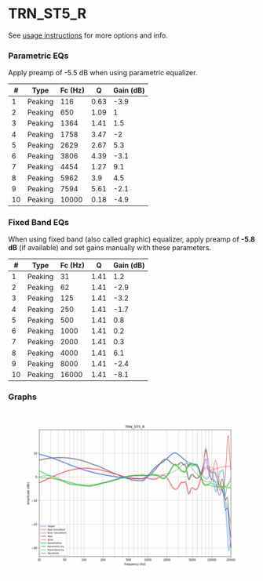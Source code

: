 # TRN_ST5_R
See [usage instructions](https://github.com/jaakkopasanen/AutoEq#usage) for more options and info.

### Parametric EQs
Apply preamp of -5.5 dB when using parametric equalizer.

|   # | Type    |   Fc (Hz) |    Q |   Gain (dB) |
|-----|---------|-----------|------|-------------|
|   1 | Peaking |       116 | 0.63 |        -3.9 |
|   2 | Peaking |       650 | 1.09 |         1   |
|   3 | Peaking |      1364 | 1.41 |         1.5 |
|   4 | Peaking |      1758 | 3.47 |        -2   |
|   5 | Peaking |      2629 | 2.67 |         5.3 |
|   6 | Peaking |      3806 | 4.39 |        -3.1 |
|   7 | Peaking |      4454 | 1.27 |         9.1 |
|   8 | Peaking |      5962 | 3.9  |         4.5 |
|   9 | Peaking |      7594 | 5.61 |        -2.1 |
|  10 | Peaking |     10000 | 0.18 |        -4.9 |

### Fixed Band EQs
When using fixed band (also called graphic) equalizer, apply preamp of **-5.8 dB** (if available) and set gains manually with these parameters.

|   # | Type    |   Fc (Hz) |    Q |   Gain (dB) |
|-----|---------|-----------|------|-------------|
|   1 | Peaking |        31 | 1.41 |         1.2 |
|   2 | Peaking |        62 | 1.41 |        -2.9 |
|   3 | Peaking |       125 | 1.41 |        -3.2 |
|   4 | Peaking |       250 | 1.41 |        -1.7 |
|   5 | Peaking |       500 | 1.41 |         0.8 |
|   6 | Peaking |      1000 | 1.41 |         0.2 |
|   7 | Peaking |      2000 | 1.41 |         0.3 |
|   8 | Peaking |      4000 | 1.41 |         6.1 |
|   9 | Peaking |      8000 | 1.41 |        -2.4 |
|  10 | Peaking |     16000 | 1.41 |        -8.1 |

### Graphs
![](./TRN_ST5_R.png)
